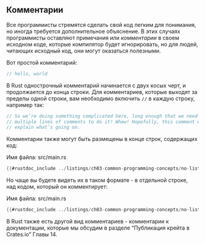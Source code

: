 <!-- ## Comments -->
## Комментарии

<!-- All programmers strive to make their code easy to understand, but sometimes
extra explanation is warranted. In these cases, programmers leave notes, or
*comments*, in their source code that the compiler will ignore but people
reading the source code may find useful. -->
Все программисты стремятся сделать свой код легким для понимания, но иногда
требуется дополнительное объяснение. В этих случаях программисты оставляют
примечания или *комментарии* в своем исходном коде, которые компилятор будет
игнорировать, но для людей, читающих исходный код, они могут оказаться полезными.

<!-- Here’s a simple comment: -->
Вот простой комментарий:

```rust
// hello, world
```

<!-- In Rust, the idiomatic comment style starts a comment with two slashes, and the
comment continues until the end of the line. For comments that extend beyond a
single line, you’ll need to include `//` on each line, like this: -->
В Rust однострочный комментарий начинается с двух косых черт, и продолжается до
конца строки. Для комментариев, которые выходят за пределы одной строки, вам
необходимо включить `//` в каждую строку, например так:

```rust
// So we’re doing something complicated here, long enough that we need
// multiple lines of comments to do it! Whew! Hopefully, this comment will
// explain what’s going on.
```

<!-- Comments can also be placed at the end of lines containing code: -->
Комментарии также могут быть размещены в конце строк, содержащих код:

<!-- <span class="filename">Filename: src/main.rs</span> -->
<span class="filename">Имя файла: src/main.rs</span>

```rust
{{#rustdoc_include ../listings/ch03-common-programming-concepts/no-listing-24-comments-end-of-line/src/main.rs}}
```

<!-- But you’ll more often see them used in this format, with the comment on a
separate line above the code it’s annotating: -->
Но чаще вы будете видеть их в таком формате - в отдельной строке,
над кодом, который он комментирует:

<!-- <span class="filename">Filename: src/main.rs</span> -->
<span class="filename">Имя файла: src/main.rs</span>

```rust
{{#rustdoc_include ../listings/ch03-common-programming-concepts/no-listing-25-comments-above-line/src/main.rs}}
```

<!-- Rust also has another kind of comment, documentation comments, which we’ll
discuss in the “Publishing a Crate to Crates.io” section of Chapter 14. -->
В Rust также есть другой вид комментариев - комментарии к документации,
которые мы обсудим в разделе “Публикация крейта в Crates.io” Главы 14.
